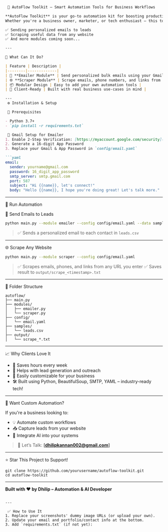 ````markdown
 🚀 AutoFlow Toolkit – Smart Automation Tools for Business Workflows

**AutoFlow Toolkit** is your go-to automation kit for boosting productivity.  
Whether you're a business owner, marketer, or tech enthusiast – this toolkit saves time by automating repetitive tasks like:

✅ Sending personalized emails to leads  
✅ Scraping useful data from any website  
✅ And more modules coming soon...

---

🧠 What Can It Do?

| Feature | Description |
|--------|-------------|
| 📧 **Emailer Module** | Send personalized bulk emails using your Gmail account |
| 🌐 **Scraper Module** | Scrape emails, phone numbers, and links from any website |
| 📦 Modular Design | Easy to add your own automation tools |
| 💼 Client-Ready | Built with real business use-cases in mind |

---
 ⚙️ Installation & Setup

 🔧 Prerequisites

- Python 3.7+
- `pip install -r requirements.txt`

 🔑 Gmail Setup for Emailer
1. Enable 2-Step Verification: [https://myaccount.google.com/security](https://myaccount.google.com/security)  
2. Generate a 16-digit App Password  
3. Replace your Gmail & App Password in `config/email.yaml`

```yaml
email:
  sender: yourname@gmail.com
  password: 16_digit_app_password
  smtp_server: smtp.gmail.com
  port: 587
  subject: "Hi {{name}}, let's connect!"
  body: "Hello {{name}}, I hope you're doing great! Let's talk more."
````

---

 🚀 Run Automation

 📧 Send Emails to Leads

```bash
python main.py --module emailer --config config/email.yaml --data samples/leads.csv
```

> ✅ Sends a personalized email to each contact in `leads.csv`

---

 🌐 Scrape Any Website

```bash
python main.py --module scraper --config config/email.yaml
```

> ✅ Scrapes emails, phones, and links from any URL you enter
> ✅ Saves result to `output/scrape_<timestamp>.txt`

---

 🧩 Folder Structure

```
autoflow/
├── main.py
├── modules/
│   ├── emailer.py
│   └── scraper.py
├── config/
│   └── email.yaml
├── samples/
│   └── leads.csv
├── output/
│   └── scrape_*.txt
```

---

 📈 Why Clients Love It

* 🔁 Saves hours every week
* 🎯 Helps with lead generation and outreach
* 🧩 Easily customizable for your business
* 🛠 Built using Python, BeautifulSoup, SMTP, YAML – industry-ready tech!

---

 💬 Want Custom Automation?

If you're a business looking to:

* 💡 Automate custom workflows
* 📥 Capture leads from your website
* 🧠 Integrate AI into your systems

> 📩 Let’s Talk: **\[dhilipkannan002@gmail.com]**


---

 ⭐ Star This Project to Support!

```
git clone https://github.com/yourusername/autoflow-toolkit.git
cd autoflow-toolkit
```

---

**Built with ❤️ by Dhilip – Automation & AI Developer**

```

---

 ✅ How to Use It
1. Replace your screenshots' dummy image URLs (or upload your own).
2. Update your email and portfolio/contact info at the bottom.
3. Add `requirements.txt` (if not yet):

```


